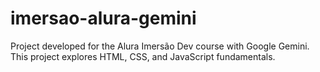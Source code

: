 # imersao-alura-gemini
Project developed for the Alura Imersão Dev course with Google Gemini. This project explores HTML, CSS, and JavaScript fundamentals.
